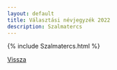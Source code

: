 ```yaml
---
layout: default
title: Választási névjegyzék 2022
description: Szalmatercs
---
```


{% include Szalmatercs.html %}

[Vissza](./)